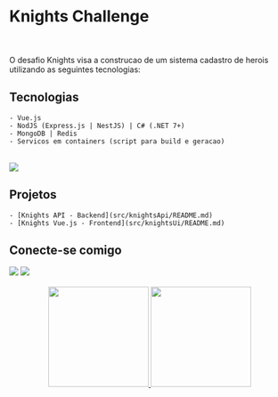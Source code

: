 # Knights Challenge 
<br/>
<br/>
O desafio Knights visa a construcao de um sistema cadastro de herois utilizando as seguintes tecnologias:
<br/>

## Tecnologias 
    - Vue.js
    - NodJS (Express.js | NestJS) | C# (.NET 7+)
    - MongoDB | Redis
    - Servicos em containers (script para build e geracao)
<br/>
<div>
  <img src="https://skillicons.dev/icons?i=vscode,dotnet,cs,vue,git,github,mongodb,docker,kubernetes,&perline=10" />
</div>

## Projetos
    - [Knights API - Backend](src/knightsApi/README.md)
    - [Knights Vue.js - Frontend](src/knightsUi/README.md)

<div>
    <h2> Conecte-se comigo</h2>
    <a href="https://www.linkedin.com/in/augustocesarribeirofreire/" target="_blank"><img src="https://img.shields.io/badge/-LinkedIn-%230077B5?style=for-the-badge&logo=linkedin&logoColor=white" target="_blank"></a>
    <a href = "mailto:augustocrf@gmail.com"><img src="https://img.shields.io/badge/-Gmail-%23333?style=for-the-badge&logo=gmail&logoColor=white" target="_blank"></a>
</div>
<br>
<div align="center">
  <a href="https://github.com/augustocrf">
  <img height="180em" src="https://github-readme-stats.vercel.app/api?username=augustocrf&show_icons=true&theme=tokyonight&include_all_commits=true&count_private=true"/>
  <img height="180em" src="https://github-readme-stats.vercel.app/api/top-langs/?username=augustocrf&layout=compact&langs_count=7&theme=tokyonight"/>
</div>